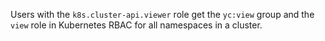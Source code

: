Users with the `k8s.cluster-api.viewer` role get the `yc:view` group and the `view` role in Kubernetes RBAC for all namespaces in a cluster.